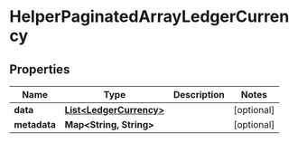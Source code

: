 

# HelperPaginatedArrayLedgerCurrency


## Properties

| Name | Type | Description | Notes |
|------------ | ------------- | ------------- | -------------|
|**data** | [**List&lt;LedgerCurrency&gt;**](LedgerCurrency.md) |  |  [optional] |
|**metadata** | **Map&lt;String, String&gt;** |  |  [optional] |



